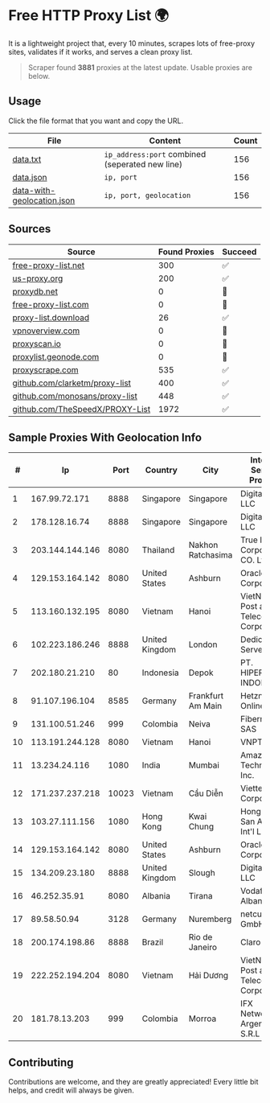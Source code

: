 
# Free HTTP Proxy List 🌍

It is a lightweight project that, every 10 minutes, scrapes lots of free-proxy sites, validates if it works, and serves a clean proxy list.


> Scraper found **3881** proxies at the latest update. Usable proxies are below.

## Usage

Click the file format that you want and copy the URL.


|File|Content|Count|
|----|-------|-----|
|[data.txt](https://raw.githubusercontent.com/themiralay/Proxy-List-World/master/data.txt)|`ip_address:port` combined (seperated new line)|156|
|[data.json](https://raw.githubusercontent.com/themiralay/Proxy-List-World/master/data.json)|`ip, port`|156|
|[data-with-geolocation.json](https://raw.githubusercontent.com/themiralay/Proxy-List-World/master/data-with-geolocation.json)|`ip, port, geolocation`|156|

## Sources

|Source|Found Proxies|Succeed|
|------|-------------|-------|
|[free-proxy-list.net](https://free-proxy-list.net)|300|✅|
|[us-proxy.org](https://www.us-proxy.org)|200|✅|
|[proxydb.net](http://proxydb.net)|0|🚫|
|[free-proxy-list.com](https://free-proxy-list.com/?page=&port=&type%5B%5D=http&type%5B%5D=https&up_time=0&search=Search)|0|🚫|
|[proxy-list.download](https://www.proxy-list.download/HTTP)|26|✅|
|[vpnoverview.com](https://vpnoverview.com/privacy/anonymous-browsing/free-proxy-servers)|0|🚫|
|[proxyscan.io](https://www.proxyscan.io)|0|🚫|
|[proxylist.geonode.com](https://proxylist.geonode.com/api/proxy-list?limit=300&page=1&sort_by=lastChecked&sort_type=desc&protocols=http,https)|0|🚫|
|[proxyscrape.com](https://api.proxyscrape.com/v2/?request=displayproxies&protocol=http&timeout=10000&country=all&ssl=all&anonymity=all)|535|✅|
|[github.com/clarketm/proxy-list](https://raw.githubusercontent.com/clarketm/proxy-list/master/proxy-list-raw.txt)|400|✅|
|[github.com/monosans/proxy-list](https://raw.githubusercontent.com/monosans/proxy-list/main/proxies/http.txt)|448|✅|
|[github.com/TheSpeedX/PROXY-List](https://raw.githubusercontent.com/TheSpeedX/PROXY-List/master/http.txt)|1972|✅|


## Sample Proxies With Geolocation Info

|#|Ip|Port|Country|City|Internet Service Provider|
|-|--|----|-------|----|-------------------------|
|1|167.99.72.171|8888|Singapore|Singapore|DigitalOcean, LLC|
|2|178.128.16.74|8888|Singapore|Singapore|DigitalOcean, LLC|
|3|203.144.144.146|8080|Thailand|Nakhon Ratchasima|True Internet Corporation CO. Ltd.|
|4|129.153.164.142|8080|United States|Ashburn|Oracle Corporation|
|5|113.160.132.195|8080|Vietnam|Hanoi|VietNam Post and Telecom Corporation|
|6|102.223.186.246|8888|United Kingdom|London|Dedicated Servers|
|7|202.180.21.210|80|Indonesia|Depok|PT. HIPERNET INDODATA|
|8|91.107.196.104|8585|Germany|Frankfurt Am Main|Hetzner Online AG|
|9|131.100.51.246|999|Colombia|Neiva|Fibernet TV SAS|
|10|113.191.244.128|8080|Vietnam|Hanoi|VNPT|
|11|13.234.24.116|1080|India|Mumbai|Amazon Technologies Inc.|
|12|171.237.237.218|10023|Vietnam|Cầu Diễn|Viettel Corporation|
|13|103.27.111.156|1080|Hong Kong|Kwai Chung|Hong Kong San Ai Net Int'l Limited|
|14|129.153.164.142|8080|United States|Ashburn|Oracle Corporation|
|15|134.209.23.180|8888|United Kingdom|Slough|DigitalOcean, LLC|
|16|46.252.35.91|8080|Albania|Tirana|Vodafone Albania Sh.A.|
|17|89.58.50.94|3128|Germany|Nuremberg|netcup GmbH|
|18|200.174.198.86|8888|Brazil|Rio de Janeiro|Claro S.A|
|19|222.252.194.204|8080|Vietnam|Hải Dương|VietNam Post and Telecom Corporation|
|20|181.78.13.203|999|Colombia|Morroa|IFX Networks Argentina S.R.L|



## Contributing

Contributions are welcome, and they are greatly appreciated! Every
little bit helps, and credit will always be given.

